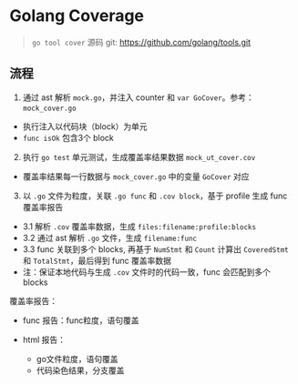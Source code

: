 # Golang Coverage

> `go tool cover` 源码 git: <https://github.com/golang/tools.git>

## 流程

1. 通过 ast 解析 `mock.go`，并注入 counter 和 `var GoCover`。参考：`mock_cover.go`
  - 执行注入以代码块（block）为单元
  - `func isOk` 包含3个 block

2. 执行 `go test` 单元测试，生成覆盖率结果数据 `mock_ut_cover.cov`
  - 覆盖率结果每一行数据与 `mock_cover.go` 中的变量 `GoCover` 对应

3. 以 `.go` 文件为粒度，关联 `.go func` 和 `.cov block`，基于 profile 生成 func 覆盖率报告
  - 3.1 解析 `.cov` 覆盖率数据，生成 `files:filename:profile:blocks`
  - 3.2 通过 ast 解析 `.go` 文件，生成 `filename:func`
  - 3.3 func 关联到多个 blocks, 再基于 `NumStmt` 和 `Count` 计算出 `CoveredStmt` 和 `TotalStmt`，最后得到 func 覆盖率数据
  - 注：保证本地代码与生成 `.cov` 文件时的代码一致，func 会匹配到多个 blocks


覆盖率报告：

- func 报告：func粒度，语句覆盖

- html 报告：
  - go文件粒度，语句覆盖
  - 代码染色结果，分支覆盖

